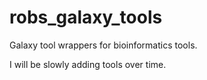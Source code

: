 # robs_galaxy_tools
Galaxy tool wrappers for bioinformatics tools.

I will be slowly adding tools over time.

